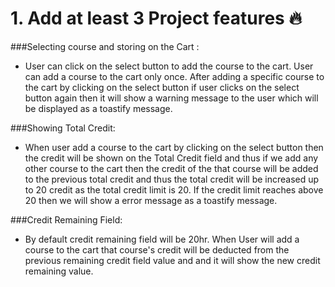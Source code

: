 #  1. Add at least 3 Project features 🔥 

###Selecting course and storing on the Cart : 
  - User can click on the select button to add the course to the cart. User can  add a course to the cart only once. After adding a specific course to the cart by clicking on the select button if user clicks on the select button again then it will show a warning message to the user which will be displayed as a toastify message.

###Showing Total Credit: 
- When user add a course to the cart by clicking on the select button then the credit will be shown on the Total Credit field and thus if we add any other course to the cart then the credit of the that course will be added to the previous total credit and thus the total credit will be increased up to 20 credit as the total credit limit is 20. If the credit limit reaches above 20 then we will show a error message as a toastify message.

###Credit Remaining Field: 
- By default credit remaining field will be 20hr. When User will add a course to the cart that course's credit will be deducted from the previous remaining credit field value and and it will show the new credit remaining value.


